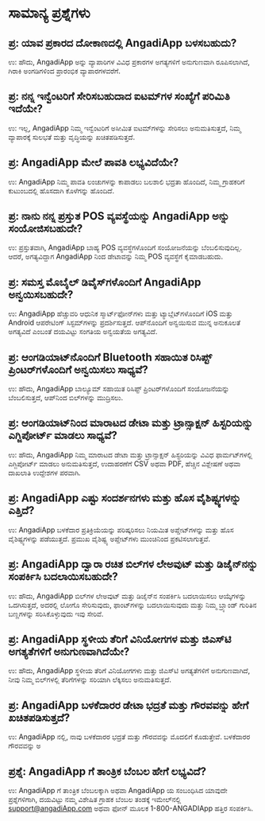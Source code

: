 # ಸಾಮಾನ್ಯ ಪ್ರಶ್ನೆಗಳು

## ಪ್ರ: ಯಾವ ಪ್ರಕಾರದ ದೋಕಾಣದಲ್ಲಿ AngadiApp ಬಳಸಬಹುದು?

ಉ: ಹೌದು, AngadiApp ಅನ್ನು ವ್ಯಾಪಾರಿಗಳ ವಿವಿಧ ಪ್ರಕಾರಗಳ ಅಗತ್ಯಗಳಿಗೆ ಅನುಗುಣವಾಗಿ ರೂಪಿಸಲಾಗಿದೆ, ಗಿರಾಕಿ ಅಂಗಡಿಗಳಿಂದ ಪ್ರಾರಂಭಿಕ ವ್ಯಾಪಾರಗಳವರೆಗೆ.

## ಪ್ರ: ನನ್ನ ಇನ್ವೆಂಟರಿಗೆ ಸೇರಿಸಬಹುದಾದ ಐಟಮ್‌ಗಳ ಸಂಖ್ಯೆಗೆ ಪರಿಮಿತಿ ಇದೆಯೇ?

ಉ: ಇಲ್ಲ, AngadiApp ನಿಮ್ಮ ಇನ್ವೆಂಟರಿಗೆ ಅಸೀಮಿತ ಐಟಮ್‌ಗಳನ್ನು ಸೇರಿಸಲು ಅನುಮತಿಸುತ್ತದೆ, ನಿಮ್ಮ ವ್ಯಾಪಾರಕ್ಕೆ ಸುಲಭತೆ ಮತ್ತು ವೃದ್ಧಿಯನ್ನು ಖಚಿತಪಡಿಸುತ್ತದೆ.

## ಪ್ರ: AngadiApp ಮೇಲೆ ಪಾವತಿ ಲಭ್ಯವಿದೆಯೇ?

ಉ: AngadiApp ನಿಮ್ಮ ಪಾವತಿ ಲಂಚುಗಳನ್ನು ಕಾಪಾಡಲು ಬಲಶಾಲಿ ಭದ್ರತಾ ಹೊಂದಿದೆ, ನಿಮ್ಮ ಗ್ರಾಹಕರಿಗೆ ಕುಟುಂಬದಲ್ಲಿ ಹೊಸದಾಗಿ ಕೊಳೆಗನ್ನು ಹೊಂದಿದೆ.

## ಪ್ರ: ನಾನು ನನ್ನ ಪ್ರಸ್ತುತ POS ವ್ಯವಸ್ಥೆಯನ್ನು AngadiApp ಅನ್ನು ಸಂಯೋಜಿಸಬಹುದೇ?

ಉ: ಪ್ರಸ್ತುತವಾಗಿ, AngadiApp ಬಾಹ್ಯ POS ವ್ಯವಸ್ಥೆಗಳೊಂದಿಗೆ ಸಂಯೋಜನೆಯನ್ನು ಬೆಂಬಲಿಸುವುದಿಲ್ಲ. ಆದರೆ, ಅಗತ್ಯವಿದ್ದಾಗ AngadiApp ನಿಂದ ಡೇಟಾವನ್ನು ನಿಮ್ಮ POS ವ್ಯವಸ್ಥೆಗೆ ಕೈಮಾಡಬಹುದು.


## ಪ್ರ: ಸಮಸ್ತ ಮೊಬೈಲ್ ಡಿವೈಸ್‌ಗಳೊಂದಿಗೆ AngadiApp ಅನ್ವಯಿಸಬಹುದೇ?
ಉ: AngadiApp ಹೆಚ್ಚುವರಿ ಆಧುನಿಕ ಸ್ಮಾರ್ಟ್‌ಫೋನ್‌ಗಳು ಮತ್ತು ಟ್ಯಾಬ್ಲೆಟ್‌ಗಳೊಂದಿಗೆ iOS ಮತ್ತು Android ಆಪರೇಟಿಂಗ್ ಸಿಸ್ಟಮ್‌ಗಳನ್ನು ಪ್ರದರ್ಶಿಸುತ್ತದೆ. ಆಪ್‌ನೊಂದಿಗೆ ಅನ್ವಯಿಸುವ ಮುನ್ನ ಅನುಕೂಲತೆ ಅಗತ್ಯವಿದೆ ಎಂಬಂತೆ ದಯವಿಟ್ಟು ಸಂಗತಿಯ ಅನ್ವಯತೆಯ ಅಗತ್ಯವಿದೆ.

## ಪ್ರ: ಆಂಗಡಿಯಾಟ್‌ನೊಂದಿಗೆ Bluetooth ಸಹಾಯಿತ ರಿಸಿಪ್ಟ್ ಪ್ರಿಂಟರ್‌ಗಳೊಂದಿಗೆ ಅನ್ವಯಿಸಲು ಸಾಧ್ಯವೆ?

ಉ: ಹೌದು, AngadiApp ಬಾಲ್ಯೂಮ್ ಸಹಾಯಿತ ರಿಸಿಪ್ಟ್ ಪ್ರಿಂಟರ್‌ಗಳೊಂದಿಗೆ ಸಂಯೋಜನೆಯನ್ನು ಬೆಂಬಲಿಸುತ್ತದೆ, ಆಪ್‌ನಿಂದ ಬಿಲ್‌ಗಳನ್ನು ಮುದ್ರಿಸಲು.

## ಪ್ರ: ಆಂಗಡಿಯಾಟ್‌ನಿಂದ ಮಾರಾಟದ ಡೇಟಾ ಮತ್ತು ಟ್ರಾನ್ಸಾಕ್ಷನ್ ಹಿಸ್ಟರಿಯನ್ನು ಎಗ್ಜಿಪೋರ್ಟ್ ಮಾಡಲು ಸಾಧ್ಯವೆ?
ಉ: ಹೌದು, AngadiApp ನಿಮ್ಮ ಮಾರಾಟದ ಡೇಟಾ ಮತ್ತು ಟ್ರಾನ್ಸಾಕ್ಷನ್ ಹಿಸ್ಟರಿಯನ್ನು ವಿವಿಧ ಫಾರ್ಮಟ್‌ಗಳಲ್ಲಿ ಎಗ್ಜಿಪೋರ್ಟ್ ಮಾಡಲು ಅನುಮತಿಸುತ್ತದೆ, ಉದಾಹರಣೆಗೆ CSV ಅಥವಾ PDF, ಹೆಚ್ಚಿನ ವಿಶ್ಲೇಷಣೆ ಅಥವಾ ದಾಖಲಾತಿ ಉದ್ದೇಶಗಳ ಪರವಾಗಿ.

## ಪ್ರ: AngadiApp ಎಷ್ಟು ಸಂದರ್ಶನಗಳು ಮತ್ತು ಹೊಸ ವೈಶಿಷ್ಟ್ಯಗಳನ್ನು ಎತ್ತಿದೆ?
ಉ: AngadiApp ಬಳಕೆದಾರ ಪ್ರತಿಕ್ರಿಯೆಯನ್ನು ಪರಿಷ್ಕರಿಸಲು ನಿಯಮಿತ ಅಪ್ಡೇಟ್‌ಗಳನ್ನು ಮತ್ತು ಹೊಸ ವೈಶಿಷ್ಟ್ಯಗಳನ್ನು ಪಡೆಯುತ್ತದೆ. ಪ್ರಮುಖ ವೈಶಿಷ್ಟ್ಯ ಅಪ್ಡೇಟ್‌ಗಳು ಮುಂಚಿನಿಂದ ಪ್ರಕಟಿಸಲಾಗುತ್ತವೆ.

## ಪ್ರ: AngadiApp ದ್ವಾರಾ ರಚಿತ ಬಿಲ್‌ಗಳ ಲೇಅವುಟ್ ಮತ್ತು ಡಿಜೈನ್‌ನನ್ನು ಸಂಪರ್ಕಿಸಿ ಬದಲಾಯಿಸಬಹುದೇ?
ಉ: ಹೌದು, AngadiApp ಬಿಲ್‌ಗಳ ಲೇಅವುಟ್ ಮತ್ತು ಡಿಜೈನ್‌ನ ಸಂಪರ್ಕಿಸಿ ಬದಲಾಯಿಸಲು ಆಯ್ಕೆಗಳನ್ನು ಒದಗಿಸುತ್ತದೆ, ಅದರಲ್ಲಿ ಲೋಗೊ ಸೇರಿಸುವುದು, ಫಾಂಟ್‌ಗಳನ್ನು ಬದಲಾಯಿಸುವುದು ಮತ್ತು ನಿಮ್ಮ ಬ್ರ್ಯಾಂಡ್ ಗುರಿತಿನ ಬಣ್ಣಗಳನ್ನು ಸರಿಸಿಕೊಳ್ಳುವುದು ಇವು ಸೇರಿವೆ.

## ಪ್ರ: AngadiApp ಸ್ಥಳೀಯ ತೆರಿಗೆ ವಿನಿಯೋಗಗಳ ಮತ್ತು ಜಿಎಸ್‌ಟಿ ಅಗತ್ಯತೆಗಳಿಗೆ ಅನುಗುಣವಾಗಿದೆಯೇ?
ಉ: ಹೌದು, AngadiApp ಸ್ಥಳೀಯ ತೆರಿಗೆ ವಿನಿಯೋಗಗಳು ಮತ್ತು ಜಿಎಸ್‌ಟಿ ಅಗತ್ಯತೆಗಳಿಗೆ ಅನುಗುಣವಾಗಿದೆ, ನೀವು ನಿಮ್ಮ ಬಿಲ್‌ಗಳಲ್ಲಿ ತೆರಿಗೆಗಳನ್ನು ಸರಿಯಾಗಿ ಲೆಕ್ಕಿಸಲು ಅನುಮತಿಸುತ್ತದೆ.

## ಪ್ರ: AngadiApp ಬಳಕೆದಾರರ ಡೇಟಾ ಭದ್ರತೆ ಮತ್ತು ಗೌರವವನ್ನು ಹೇಗೆ ಖಚಿತಪಡಿಸುತ್ತದೆ?
ಉ: AngadiApp ನಲ್ಲಿ, ನಾವು ಬಳಕೆದಾರರ ಭದ್ರತೆ ಮತ್ತು ಗೌರವವನ್ನು ಮೊದಲಿಗೆ ಕೊಡುತ್ತೇವೆ. ಬಳಕೆದಾರರ ಗೌರವವನ್ನು ಅ

## ಪ್ರಶ್ನೆ: AngadiApp ಗೆ ತಾಂತ್ರಿಕ ಬೆಂಬಲ ಹೇಗೆ ಲಭ್ಯವಿದೆ?

ಉ: AngadiApp ಗೆ ತಾಂತ್ರಿಕ ಬೆಂಬಲಕ್ಕಾಗಿ ಅಥವಾ AngadiApp ಯ ಸಂಬಂಧಿಸಿದ ಯಾವುದೇ ಪ್ರಶ್ನೆಗಳಿಗಾಗಿ, ದಯವಿಟ್ಟು ನಮ್ಮ ವಿಶೇಷಿತ ಗ್ರಾಹಕ ಬೆಂಬಲ ತಂಡಕ್ಕೆ ಇಮೇಲ್‌ನಲ್ಲಿ support@angadiApp.com ಅಥವಾ ಫೋನ್ ಮೂಲಕ 1-800-ANGADIApp ಹತ್ತಿರ ಸಂಪರ್ಕಿಸಿ.
